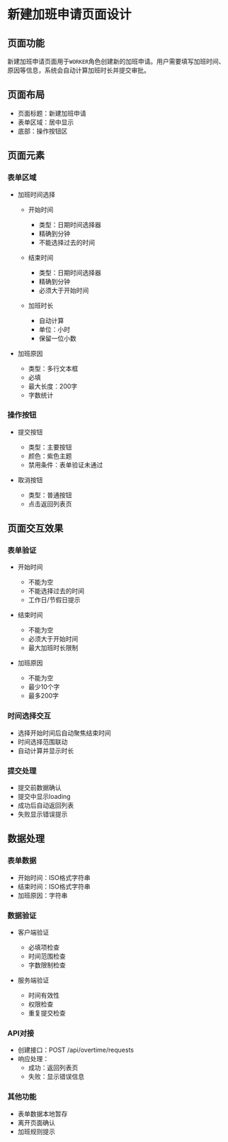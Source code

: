 # 新建加班申请页面设计

## 页面功能
新建加班申请页面用于`WORKER`角色创建新的加班申请。用户需要填写加班时间、原因等信息，系统会自动计算加班时长并提交审批。

## 页面布局
- 页面标题：新建加班申请
- 表单区域：居中显示
- 底部：操作按钮区

## 页面元素

### 表单区域
- 加班时间选择
  - 开始时间
    - 类型：日期时间选择器
    - 精确到分钟
    - 不能选择过去的时间
  
  - 结束时间
    - 类型：日期时间选择器
    - 精确到分钟
    - 必须大于开始时间
  
  - 加班时长
    - 自动计算
    - 单位：小时
    - 保留一位小数

- 加班原因
  - 类型：多行文本框
  - 必填
  - 最大长度：200字
  - 字数统计

### 操作按钮
- 提交按钮
  - 类型：主要按钮
  - 颜色：紫色主题
  - 禁用条件：表单验证未通过

- 取消按钮
  - 类型：普通按钮
  - 点击返回列表页

## 页面交互效果

### 表单验证
- 开始时间
  - 不能为空
  - 不能选择过去的时间
  - 工作日/节假日提示

- 结束时间
  - 不能为空
  - 必须大于开始时间
  - 最大加班时长限制

- 加班原因
  - 不能为空
  - 最少10个字
  - 最多200字

### 时间选择交互
- 选择开始时间后自动聚焦结束时间
- 时间选择范围联动
- 自动计算并显示时长

### 提交处理
- 提交前数据确认
- 提交中显示loading
- 成功后自动返回列表
- 失败显示错误提示

## 数据处理

### 表单数据
- 开始时间：ISO格式字符串
- 结束时间：ISO格式字符串
- 加班原因：字符串

### 数据验证
- 客户端验证
  - 必填项检查
  - 时间范围检查
  - 字数限制检查

- 服务端验证
  - 时间有效性
  - 权限检查
  - 重复提交检查

### API对接
- 创建接口：POST /api/overtime/requests
- 响应处理：
  - 成功：返回列表页
  - 失败：显示错误信息

### 其他功能
- 表单数据本地暂存
- 离开页面确认
- 加班规则提示 